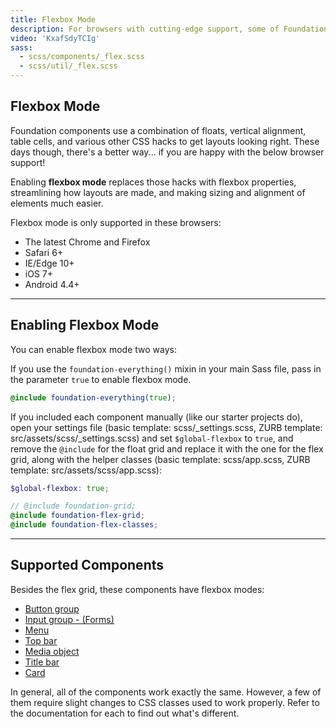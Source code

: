 ```yaml
---
title: Flexbox Mode
description: For browsers with cutting-edge support, some of Foundation's key components can be converted to flexbox.
video: 'KxafSdyTCIg'
sass:
  - scss/components/_flex.scss
  - scss/util/_flex.scss
---
```


## Flexbox Mode

Foundation components use a combination of floats, vertical alignment, table cells, and various other CSS hacks to get layouts looking right. These days though, there's a better way... if you are happy with the below browser support!

Enabling **flexbox mode** replaces those hacks with flexbox properties, streamlining how layouts are made, and making sizing and alignment of elements much easier.

Flexbox mode is only supported in these browsers:

- The latest Chrome and Firefox
- Safari 6+
- IE/Edge 10+
- iOS 7+
- Android 4.4+

---

## Enabling Flexbox Mode

You can enable flexbox mode two ways:

If you use the `foundation-everything()` mixin in your main Sass file, pass in the parameter `true` to enable flexbox mode.

```scss
@include foundation-everything(true);
```

If you included each component manually (like our starter projects do), open your settings file (basic template: scss/_settings.scss, ZURB template: src/assets/scss/_settings.scss) and set `$global-flexbox` to `true`, and remove the `@include` for the float grid and replace it with the one for the flex grid, along with the helper classes (basic template: scss/app.scss, ZURB template: src/assets/scss/app.scss):

```scss
$global-flexbox: true;

// @include foundation-grid;
@include foundation-flex-grid;
@include foundation-flex-classes;
```

---

## Supported Components

Besides the flex grid, these components have flexbox modes:

- [Button group](button-group.html)
- [Input group - (Forms)](forms.html#inline-labels-and-buttons)
- [Menu](menu.html)
- [Top bar](top-bar.html)
- [Media object](media-object.html)
- [Title bar](off-canvas.html#title-bar)
- [Card](card.html)

In general, all of the components work exactly the same. However, a few of them require slight changes to CSS classes used to work properly. Refer to the documentation for each to find out what's different.

